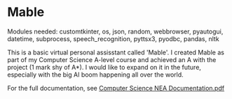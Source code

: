 # Mable

Modules needed:
customtkinter,
os,
json,
random,
webbrowser,
pyautogui,
datetime,
subprocess,
speech_recognition,
pyttsx3,
pyodbc,
pandas,
nltk

This is a basic virtual personal assisstant called 'Mable'. I created Mable as part of my Computer Science A-level course and achieved an A with the project (1 mark shy of A*). I would like to expand on it in the future, especially with the big AI boom happening all over the world. 

For the full documentation, see [Computer Science NEA Documentation.pdf](https://github.com/user-attachments/files/21740266/Computer.Science.NEA.Documentation.pdf)

